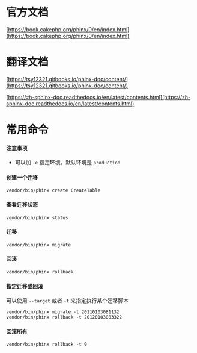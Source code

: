 # 官方文档
[https://book.cakephp.org/phinx/0/en/index.html](https://book.cakephp.org/phinx/0/en/index.html)
# 翻译文档
[https://tsy12321.gitbooks.io/phinx-doc/content/](https://tsy12321.gitbooks.io/phinx-doc/content/)

[https://zh-sphinx-doc.readthedocs.io/en/latest/contents.html](https://zh-sphinx-doc.readthedocs.io/en/latest/contents.html)

# 常用命令
#### 注意事项
- 可以加 `-e` 指定环境。默认环境是 `production`
#### 创建一个迁移
```
vendor/bin/phinx create CreateTable
```
#### 查看迁移状态
```
vendor/bin/phinx status
```
#### 迁移
```
vendor/bin/phinx migrate
```
#### 回滚
```
vendor/bin/phinx rollback
```
#### 指定迁移或回滚
可以使用 `--target` 或者 `-t` 来指定执行某个迁移脚本
```
vendor/bin/phinx migrate -t 20110103081132
vendor/bin/phinx rollback -t 20120103083322
```
#### 回滚所有
```
vendor/bin/phinx rollback -t 0
```
